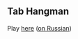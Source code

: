 Tab Hangman
--

Play [here](https://desmondw.github.io/tab-hangman/index.html) ([on Russian](https://maxunof.github.io/tab-hangman/index.html))
